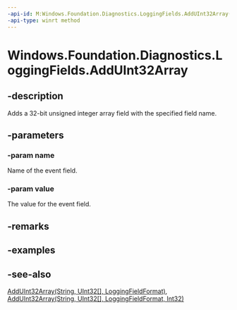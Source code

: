 ```yaml
---
-api-id: M:Windows.Foundation.Diagnostics.LoggingFields.AddUInt32Array(System.String,System.UInt32[])
-api-type: winrt method
---
```


<!-- Method syntax
public void AddUInt32Array(System.String name, System.UInt32[] value)
-->

# Windows.Foundation.Diagnostics.LoggingFields.AddUInt32Array

## -description
Adds a 32-bit unsigned integer array field with the specified field name.

## -parameters
### -param name
Name of the event field.

### -param value
The value for the event field.

## -remarks

## -examples

## -see-also
[AddUInt32Array(String, UInt32\[\], LoggingFieldFormat)](/uwp/api/windows.foundation.diagnostics.loggingfields.adduint32array#windows-foundation-diagnostics-loggingfields-adduint32array(system-string-system-uint32()-windows-foundation-diagnostics-loggingfieldformat)), [AddUInt32Array(String, UInt32\[\], LoggingFieldFormat, Int32)](/uwp/api/windows.foundation.diagnostics.loggingfields.adduint32array#windows-foundation-diagnostics-loggingfields-adduint32array(system-string-system-uint32()-windows-foundation-diagnostics-loggingfieldformat-system-int32))